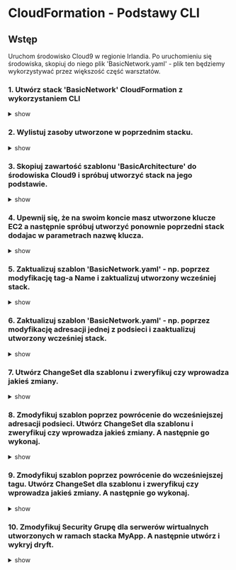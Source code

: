 # CloudFormation - Podstawy CLI #

## Wstęp ##
Uruchom środowisko Cloud9 w regionie Irlandia. Po uruchomieniu się środowiska, skopiuj do niego plik 'BasicNetwork.yaml' - plik ten będziemy wykorzystywać przez większość część warsztatów.

### 1. Utwórz stack 'BasicNetwork' CloudFormation z wykorzystaniem CLI

<details><summary>show</summary>
<p>

```bash
aws cloudformation create-stack --stack-name BasicNetwork --template-body file://BasicNetwork.yaml
```

</p>
</details>

### 2. Wylistuj zasoby utworzone w poprzednim stacku.

<details><summary>show</summary>
<p>

```bash
aws cloudformation list-stack-resources --stack-name  BasicNetwork
```

</p>
</details>

### 3. Skopiuj zawartość szablonu 'BasicArchitecture' do środowiska Cloud9 i spróbuj utworzyć stack na jego podstawie.

<details><summary>show</summary>
<p>

```bash
aws cloudformation create-stack --stack-name MyApp --template-body file://BasicArchitecture.json
```

</p>
</details>


### 4. Upewnij się, że na swoim koncie masz utworzone klucze EC2 a następnie spróbuj utworzyć ponownie poprzedni stack dodajac w parametrach nazwę klucza.

<details><summary>show</summary>
<p>

```bash
aws cloudformation create-stack --stack-name MyApp --template-body file://BasicArchitecture.json --parameters ParameterKey=KeyName,ParameterValue=key-Ireland
```

</p>
</details>

### 5. Zaktualizuj szablon 'BasicNetwork.yaml' - np. poprzez modyfikację tag-a Name i zaktualizuj utworzony wcześniej stack.

<details><summary>show</summary>
<p>

```bash
aws cloudformation update-stack --stack-name BasicNetwork --template-body file://BasicNetwork.yaml
```

</p>
</details>

### 6. Zaktualizuj szablon 'BasicNetwork.yaml' - np. poprzez modyfikację adresacji jednej z podsieci i zaaktualizuj utworzony wcześniej stack.

<details><summary>show</summary>
<p>

```bash
aws cloudformation update-stack --stack-name BasicNetwork --template-body file://BasicNetwork.yaml
```

</p>
</details>

### 7. Utwórz ChangeSet dla szablonu i zweryfikuj czy wprowadza jakieś zmiany.

<details><summary>show</summary>
<p>

```bash
aws cloudformation create-change-set --stack-name BasicNetwork --template-body file://BasicNetwork.yaml --change-set-name MyChange
aws cloudformation describe-change-set --stack-name BasicNetwork  --change-set-name MyChange
```

</p>
</details>

### 8. Zmodyfikuj szablon poprzez powrócenie do wcześniejszej adresacji podsieci. Utwórz ChangeSet dla szablonu i zweryfikuj czy wprowadza jakieś zmiany. A następnie go wykonaj.

<details><summary>show</summary>
<p>

```bash
aws cloudformation delete-change-set --stack-name BasicNetwork --change-set-name MyChange
aws cloudformation create-change-set --stack-name BasicNetwork --template-body file://BasicNetwork.yaml --change-set-name MyChange
aws cloudformation describe-change-set --stack-name BasicNetwork  --change-set-name MyChange
```

</p>
</details>

### 9. Zmodyfikuj szablon poprzez powrócenie do wcześniejszej tagu. Utwórz ChangeSet dla szablonu i zweryfikuj czy wprowadza jakieś zmiany. A następnie go wykonaj.

<details><summary>show</summary>
<p>

```bash
aws cloudformation delete-change-set --stack-name BasicNetwork --change-set-name MyChange
aws cloudformation create-change-set --stack-name BasicNetwork --template-body file://BasicNetwork.yaml --change-set-name MyChange
aws cloudformation describe-change-set --stack-name BasicNetwork  --change-set-name MyChange
aws cloudformation execute-change-set --stack-name BasicNetwork --change-set-name MyChange
```

</p>
</details>

### 10. Zmodyfikuj Security Grupę dla serwerów wirtualnych utworzonych w ramach stacka MyApp. A następnie utwórz i wykryj dryft.

<details><summary>show</summary>
<p>

```bash
aws cloudformation detect-stack-drift --stack-name MyApp
aws cloudformation describe-stack-drift-detection-status --stack-drift-detection-id 120f24c0-5ed8-11e9-a5d8-0664065f2f2e
aws cloudformation describe-stack-resource-drifts --stack-name MyApp
```

</p>
</details>

